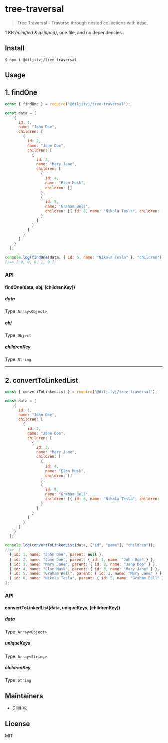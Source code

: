 # tree-traversal
> Tree Traversal - Traverse through nested collections with ease.

1 KB _(minified & gzipped)_, one file, and no dependencies.

## Install

```
$ npm i @diljitvj/tree-traversal
```

## Usage

## 1. findOne

```js
const { findOne } = require("@diljitvj/tree-traversal");

const data = [
    {
      id: 1,
      name: "John Doe",
      children: [
        {
          id: 2,
          name: "Jane Doe",
          children: [
            {
              id: 3,
              name: "Mary Jane",
              children: [
                {
                  id: 4,
                  name: "Elon Musk",
                  children: []
                },
                {
                  id: 5,
                  name: "Graham Bell",
                  children: [{ id: 6, name: "Nikola Tesla", children: [] }]
                }
              ]
            }
          ]
        }
      ]
    }
  ];

console.log(findOne(data, { id: 6, name: "Nikola Tesla" }, "children"));
//=> [ 0, 0, 0, 1, 0 ]
```

### API

#### findOne(data, obj, [childrenKey])

##### data

Type: `Array<Object>`

##### obj

Type: `Object`

##### childrenKey

Type: `String`

---
## 2. convertToLinkedList

```js
const { convertToLinkedList } = require("@diljitvj/tree-traversal");

const data = [
    {
      id: 1,
      name: "John Doe",
      children: [
        {
          id: 2,
          name: "Jane Doe",
          children: [
            {
              id: 3,
              name: "Mary Jane",
              children: [
                {
                  id: 4,
                  name: "Elon Musk",
                  children: []
                },
                {
                  id: 5,
                  name: "Graham Bell",
                  children: [{ id: 6, name: "Nikola Tesla", children: [] }]
                }
              ]
            }
          ]
        }
      ]
    }
  ];

console.log(convertToLinkedList(data, ["id", "name"], "children"));
//=>  [
  { id: 1, name: "John Doe", parent: null },
  { id: 2, name: "Jane Doe", parent: { id: 1, name: "John Doe" } },
  { id: 3, name: "Mary Jane", parent: { id: 2, name: "Jane Doe" } },
  { id: 4, name: "Elon Musk", parent: { id: 3, name: "Mary Jane" } },
  { id: 5, name: "Graham Bell", parent: { id: 3, name: "Mary Jane" } },
  { id: 6, name: "Nikola Tesla", parent: { id: 5, name: "Graham Bell" } }
];
```

### API

#### convertToLinkedList(data, uniqueKeys, [childrenKey])

##### data

Type: `Array<Object>`

##### uniqueKeys

Type: `Array<String>`

##### childrenKey

Type: `String`

## Maintainers

- [Diljit VJ](https://github.com/diljitvj)

## License

MIT
